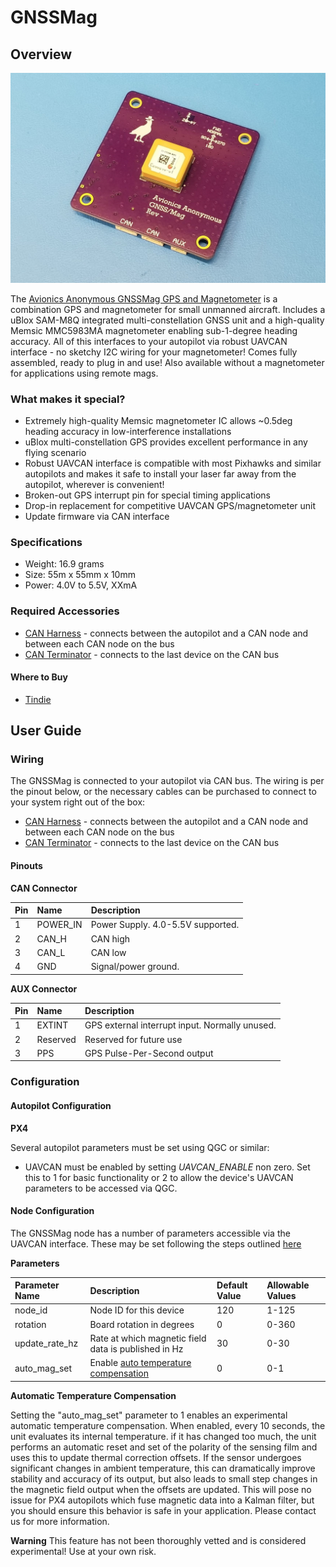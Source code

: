 # GNSSMag

## Overview

![GNSSMag GPS and Magnetometer](../.gitbook/assets/gnssmag.png)

The [Avionics Anonymous GNSSMag GPS and Magnetometer](https://www.tindie.com/products/avionicsanonymous/uavcan-gps-magnetometer/) is a combination GPS and magnetometer for small unmanned aircraft. Includes a uBlox SAM-M8Q integrated multi-constellation GNSS unit and a high-quality Memsic MMC5983MA magnetometer enabling sub-1-degree heading accuracy. All of this interfaces to your autopilot via robust UAVCAN interface - no sketchy I2C wiring for your magnetometer! Comes fully assembled, ready to plug in and use! Also available without a magnetometer for applications using remote mags.

### What makes it special?

* Extremely high-quality Memsic magnetometer IC allows ~0.5deg heading accuracy in low-interference installations
* uBlox multi-constellation GPS provides excellent performance in any flying scenario
* Robust UAVCAN interface is compatible with most Pixhawks and similar autopilots and makes it safe to install your laser far away from the autopilot, wherever is convenient!
* Broken-out GPS interrupt pin for special timing applications
* Drop-in replacement for competitive UAVCAN GPS/magnetometer unit
* Update firmware via CAN interface

### Specifications

* Weight: 16.9 grams
* Size: 55m x 55mm x 10mm
* Power: 4.0V to 5.5V, XXmA

### Required Accessories

* [CAN Harness](https://www.tindie.com/products/avionicsanonymous/uavcan-interconnect-cable/) - connects between the autopilot and a CAN node and between each CAN node on the bus
* [CAN Terminator](https://www.tindie.com/products/avionicsanonymous/uavcan-jst-terminator/) - connects to the last device on the CAN bus

#### Where to Buy

* [Tindie](https://www.tindie.com/products/avionicsanonymous/uavcan-gps-magnetometer/)

## User Guide

### Wiring

The GNSSMag is connected to your autopilot via CAN bus. The wiring is per the pinout below, or the necessary cables can be purchased to connect to your system right out of the box:

* [CAN Harness](https://www.tindie.com/products/avionicsanonymous/uavcan-interconnect-cable/) - connects between the autopilot and a CAN node and between each CAN node on the bus
* [CAN Terminator](https://www.tindie.com/products/avionicsanonymous/uavcan-jst-terminator/) - connects to the last device on the CAN bus

#### Pinouts

**CAN Connector**

| Pin | Name | Description |
| :--- | :--- | :--- |
| 1 | POWER\_IN | Power Supply. 4.0-5.5V supported. |
| 2 | CAN\_H | CAN high |
| 3 | CAN\_L | CAN low |
| 4 | GND | Signal/power ground. |

**AUX Connector**

| Pin | Name | Description |
| :--- | :--- | :--- |
| 1 | EXTINT | GPS external interrupt input. Normally unused. |
| 2 | Reserved | Reserved for future use |
| 3 | PPS | GPS Pulse-Per-Second output |

### Configuration

#### Autopilot Configuration

**PX4**

Several autopilot parameters must be set using QGC or similar:

* UAVCAN must be enabled by setting _UAVCAN\_ENABLE_ non zero. Set this to 1 for basic functionality or 2 to allow the device's UAVCAN parameters to be accessed via QGC.

#### Node Configuration

The GNSSMag node has a number of parameters accessible via the UAVCAN interface. These may be set following the steps outlined [here](../general/parameters.md)

**Parameters**

| Parameter Name | Description | Default Value | Allowable Values |
| :--- | :--- | :--- | :--- |
| node\_id | Node ID for this device | 120 | 1-125 |
| rotation | Board rotation in degrees | 0 | 0-360 |
| update\_rate\_hz | Rate at which magnetic field data is published in Hz | 30 | 0-30 |
| auto\_mag\_set | Enable [auto temperature compensation](gnssmag.md#automatic-temperature-compensation) | 0 | 0-1 |

**Automatic Temperature Compensation**

Setting the "auto\_mag\_set" parameter to 1 enables an experimental automatic temperature compensation. When enabled, every 10 seconds, the unit evaluates its internal temperature. if it has changed too much, the unit performs an automatic reset and set of the polarity of the sensing film and uses this to update thermal correction offsets. If the sensor undergoes significant changes in ambient temperature, this can dramatically improve stability and accuracy of its output, but also leads to small step changes in the magnetic field output when the offsets are updated. This will pose no issue for PX4 autopilots which fuse magnetic data into a Kalman filter, but you should ensure this behavior is safe in your application. Please contact us for more information.

**Warning** This feature has not been thoroughly vetted and is considered experimental! Use at your own risk.

